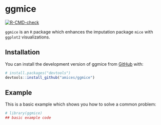 
<!-- README.md is generated from README.Rmd. Please edit that file and render with devtools::build_readme() -->

# ggmice

<!-- badges: start -->

[![R-CMD-check](https://github.com/amices/ggmice/workflows/R-CMD-check/badge.svg)](https://github.com/amices/ggmice/actions)
<!-- badges: end -->

`ggmice` is an `R` package which enhances the imputation package `mice`
with `ggplot2` visualizations.

## Installation

You can install the development version of ggmice from
[GitHub](https://github.com/) with:

``` r
# install.packages("devtools")
devtools::install_github("amices/ggmice")
```

## Example

This is a basic example which shows you how to solve a common problem:

``` r
# library(ggmice)
## basic example code
```
